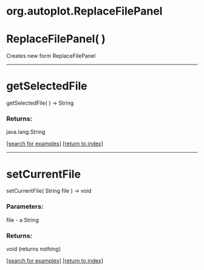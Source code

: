 # org.autoplot.ReplaceFilePanel



# ReplaceFilePanel( )
Creates new form ReplaceFilePanel

***
<a name="getSelectedFile"></a>
# getSelectedFile
getSelectedFile(  ) &rarr; String



### Returns:
java.lang.String


<a href="https://github.com/autoplot/dev/search?q=getSelectedFile&unscoped_q=getSelectedFile">[search for examples]</a>
<a href="https://github.com/autoplot/documentation/blob/master/javadoc/index-all.md">[return to index]</a>

***
<a name="setCurrentFile"></a>
# setCurrentFile
setCurrentFile( String file ) &rarr; void



### Parameters:
file - a String

### Returns:
void (returns nothing)


<a href="https://github.com/autoplot/dev/search?q=setCurrentFile&unscoped_q=setCurrentFile">[search for examples]</a>
<a href="https://github.com/autoplot/documentation/blob/master/javadoc/index-all.md">[return to index]</a>

